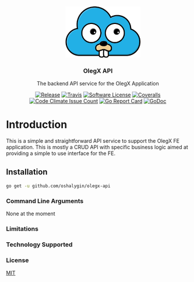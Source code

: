 <p align="center">
  <img alt="Golang Logo" src="docs/golang_logo.png" height="140" style="margin-left: 2em;" />
  <h3 align="center">OlegX API</h3>
  <p align="center">The backend API service for the OlegX Application</p>
  <p align="center">
    <a href="https://github.com/oshalygin/olegx-api/releases/latest"><img alt="Release" src="https://img.shields.io/github/release/oshalygin/olegx-api.svg?style=flat-square"></a>
    <a href="https://travis-ci.org/oshalygin/olegx-api"><img alt="Travis" src="https://travis-ci.org/oshalygin/olegx-api.svg?branch=master"></a>
    <a href="/LICENSE.md"><img alt="Software License" src="https://img.shields.io/badge/license-MIT-brightgreen.svg?style=flat-square"></a>
    <a href="https://coveralls.io/github/oshalygin/olegx-api?branch=master"><img alt="Coveralls" src="https://coveralls.io/repos/github/oshalygin/olegx-api/badge.svg?branch=master"></a>
    <a href="https://codeclimate.com/repos/596c01297de38412b7000136/feed"><img alt="Code Climate Issue Count" src="https://codeclimate.com/repos/596c01297de38412b7000136/badges/d8e88772201d137ea8b7/issue_count.svg"></a>
    <a href="https://goreportcard.com/report/github.com/oshalygin/olegx-api"><img alt="Go Report Card" src="https://goreportcard.com/badge/github.com/oshalygin/olegx-api"></a>
    <a href="https://godoc.org/github.com/oshalygin/olegx-api"><img src="https://godoc.org/github.com/oshalygin/olegx-api?status.svg" alt="GoDoc"></a>
  </p>
</p>

# Introduction

This is a simple and straightforward API service to support the OlegX FE application. This is mostly a CRUD API with specific business logic aimed at providing a simple to use interface for the FE.

## Installation

```bash
go get -u github.com/oshalygin/olegx-api
```

### Command Line Arguments

None at the moment

### Limitations

### Technology Supported

### License

[MIT](LICENSE)
